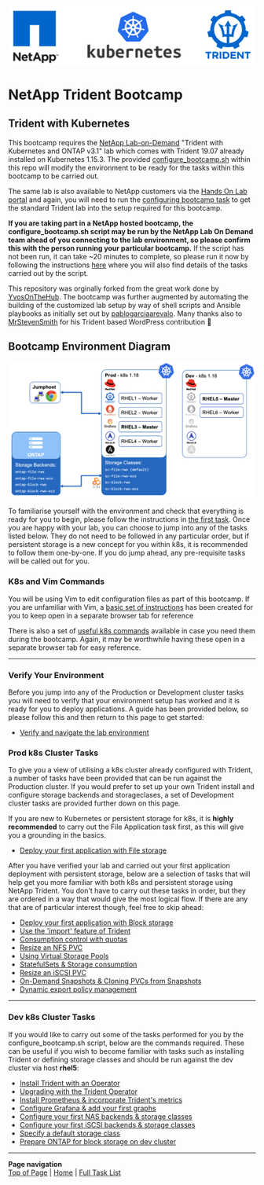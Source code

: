 <p align="center"><img src="images/k8s-header.png"></p>

# NetApp Trident Bootcamp

## Trident with Kubernetes

This bootcamp requires the [NetApp Lab-on-Demand](https://labondemand.netapp.com/) "Trident with Kubernetes and ONTAP v3.1" lab which comes with Trident 19.07 already installed on Kubernetes 1.15.3. The provided [configure_bootcamp.sh](trident_with_k8s/deploy/configure_bootcamp.sh) within this repo will modify the environment to be ready for the tasks within this bootcamp to be carried out.

The same lab is also available to NetApp customers via the [Hands On Lab portal](https://handsonlabs.netapp.com/lab/trident) and again, you will need to run the [configuring bootcamp task](trident_with_k8s/tasks/configure_bootcamp) to get the standard Trident lab into the setup required for this bootcamp.

**If you are taking part in a NetApp hosted bootcamp, the configure_bootcamp.sh script may be run by the NetApp Lab On Demand team ahead of you connecting to the lab environment, so please confirm this with the person running your particular bootcamp.**  If the script has not been run, it can take ~20 minutes to complete, so please run it now by following the instructions [here](trident_with_k8s/tasks/configure_bootcamp) where you will also find details of the tasks carried out by the script.

This repository was orginally forked from the great work done by [YvosOnTheHub](<https://github.com/YvosOnTheHub/LabNetApp>). The bootcamp was further augmented by automating the building of the customized lab setup by way of shell scripts and Ansible playbooks as initially set out by [pablogarciaarevalo](<https://github.com/pablogarciaarevalo/demo-trident>). Many thanks also to [MrStevenSmith](<https://github.com/MrStevenSmith/Trident-WordPress-Application>) for his Trident based WordPress contribution :clap:  

## Bootcamp Environment Diagram

<p align="center"><img src="images/lab-diagram.png"></p>

To familiarise yourself with the environment and check that everything is ready for you to begin, please follow the instructions in [the first task](trident_with_k8s/tasks/verify_lab).  Once you are happy with your lab, you can choose to jump into any of the tasks listed below.  They do not need to be followed in any particular order, but if persistent storage is a new concept for you within k8s, it is recommended to follow them one-by-one.  If you do jump ahead, any pre-requisite tasks will be called out for you.

### K8s and Vim Commands

You will be using Vim to edit configuration files as part of this bootcamp.  If you are unfamiliar with Vim, a [basic set of instructions](trident_with_k8s/tasks/vim) has been created for you to keep open in a separate browser tab for reference

There is also a set of [useful k8s commands](trident_with_k8s/tasks/useful_commands) available in case you need them during the bootcamp.  Again, it may be worthwhile having these open in a separate browser tab for easy reference.

---------

### Verify Your Environment

Before you jump into any of the Production or Development cluster tasks you will need to verify that your environment setup has worked and it is ready for you to deploy applications.  A guide has been provided below, so please follow this and then return to this page to get started:

* [Verify and navigate the lab environment](trident_with_k8s/tasks/verify_lab)  

### Prod k8s Cluster Tasks

To give you a view of utilising a k8s cluster already configured with Trident, a number of tasks have been provided that can be run against the Production cluster.  If you would prefer to set up your own Trident install and configure storage backends and storageclases, a set of Development cluster tasks are provided further down on this page.

If you are new to Kubernetes or persistent storage for k8s, it is **highly recommended** to carry out the File Application task first, as this will give you a grounding in the basics.

* [Deploy your first application with File storage](trident_with_k8s/tasks/file_app)  

After you have verified your lab and carried out your first application deployment with persistent storage, below are a selection of tasks that will help get you more familiar with both k8s and persistent storage using NetApp Trident.  You don't have to carry out these tasks in order, but they are ordered in a way that would give the most logical flow. If there are any that are of particular interest though, feel free to skip ahead:

* [Deploy your first application with Block storage](trident_with_k8s/tasks/block_app)  
* [Use the 'import' feature of Trident](trident_with_k8s/tasks/pv_import)  
* [Consumption control with quotas](trident_with_k8s/tasks/quotas)  
* [Resize an NFS PVC](trident_with_k8s/tasks/resize_file)  
* [Using Virtual Storage Pools](trident_with_k8s/tasks/storage_pools)  
* [StatefulSets & Storage consumption](trident_with_k8s/tasks/statefulsets)  
* [Resize an iSCSI PVC](trident_with_k8s/tasks/resize_block)  
* [On-Demand Snapshots & Cloning PVCs from Snapshots](trident_with_k8s/tasks/snapshots_clones)  
* [Dynamic export policy management](trident_with_k8s/tasks/dynamic_exports)  

---------

### Dev k8s Cluster Tasks

If you would like to carry out some of the tasks performed for you by the configure_bootcamp.sh script, below are the commands required.  These can be useful if you wish to become familiar with tasks such as installing Trident or defining storage classes and should be run against the dev cluster via host **rhel5**:

* [Install Trident with an Operator](trident_with_k8s/tasks/trident_install)  
* [Upgrading with the Trident Operator](trident_with_k8s/tasks//trident_upgrade)  
* [Install Prometheus & incorporate Trident's metrics](trident_with_k8s/tasks/config_prometheus)  
* [Configure Grafana & add your first graphs](trident_with_k8s/tasks/config_grafana)  
* [Configure your first NAS backends & storage classes](trident_with_k8s/tasks/config_file)  
* [Configure your first iSCSI backends & storage classes](trident_with_k8s/tasks/config_block)  
* [Specify a default storage class](trident_with_k8s/tasks/default_sc)  
* [Prepare ONTAP for block storage on dev cluster](trident_with_k8s/tasks/ontap_block)  

---------
**Page navigation**  
[Top of Page](#top) | [Home](/README.md) | [Full Task List](/README.md#prod-k8s-cluster-tasks)
